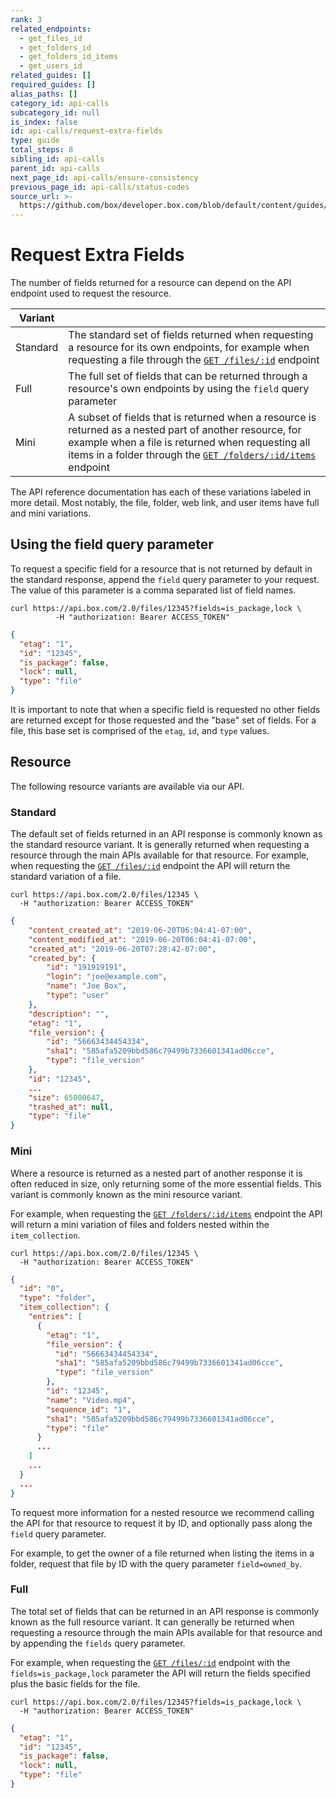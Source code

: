 ```yaml
---
rank: 3
related_endpoints:
  - get_files_id
  - get_folders_id
  - get_folders_id_items
  - get_users_id
related_guides: []
required_guides: []
alias_paths: []
category_id: api-calls
subcategory_id: null
is_index: false
id: api-calls/request-extra-fields
type: guide
total_steps: 8
sibling_id: api-calls
parent_id: api-calls
next_page_id: api-calls/ensure-consistency
previous_page_id: api-calls/status-codes
source_url: >-
  https://github.com/box/developer.box.com/blob/default/content/guides/api-calls/request-extra-fields.md
---
```

# Request Extra Fields

The number of fields returned for a resource can depend on the API endpoint used
to request the resource.

<!-- markdownlint-disable line-length -->

| Variant  |                                                                                                                                                                                                                                                                  |
| -------- | ---------------------------------------------------------------------------------------------------------------------------------------------------------------------------------------------------------------------------------------------------------------- |
| Standard | The standard set of fields returned when requesting a resource for its own endpoints, for example when requesting a file through the [`GET /files/:id`](endpoint://get_files_id) endpoint                                                                        |
| Full     | The full set of fields that can be returned through a resource's own endpoints by using the `field` query parameter                                                                                                                                              |
| Mini     | A subset of fields that is returned when a resource is returned as a nested part of another resource, for example when a file is returned when requesting all items in a folder through the [`GET /folders/:id/items`](endpoint://get_folders_id_items) endpoint |

<!-- markdownlint-enable line-length -->

The API reference documentation has each of these variations labeled in more
detail. Most notably, the file, folder, web link, and user items have full and
mini variations.

## Using the field query parameter

To request a specific field for a resource that is not returned by default in
the standard response, append the `field` query parameter to your request. The
value of this parameter is a comma separated list of field names.

```curl
curl https://api.box.com/2.0/files/12345?fields=is_package,lock \
          -H "authorization: Bearer ACCESS_TOKEN"
```

```json
{
  "etag": "1",
  "id": "12345",
  "is_package": false,
  "lock": null,
  "type": "file"
}
```

<Message type="notice">

It is important to note that when a specific field is requested no other
fields are returned except for those requested and the "base" set of fields.
For a file, this base set is comprised of the `etag`, `id`, and `type` values.

</Message>

## Resource

The following resource variants are available via our API.

### Standard

The default set of fields returned in an API response is commonly known as the
standard resource variant. It is generally returned when requesting a resource
through the main APIs available for that resource. For example, when requesting
the [`GET /files/:id`](endpoint://get_files_id) endpoint the API will return
the standard variation of a file.

```curl
curl https://api.box.com/2.0/files/12345 \
  -H "authorization: Bearer ACCESS_TOKEN"
```

```json
{
    "content_created_at": "2019-06-20T06:04:41-07:00",
    "content_modified_at": "2019-06-20T06:04:41-07:00",
    "created_at": "2019-06-20T07:28:42-07:00",
    "created_by": {
        "id": "191919191",
        "login": "joe@example.com",
        "name": "Joe Box",
        "type": "user"
    },
    "description": "",
    "etag": "1",
    "file_version": {
        "id": "56663434454334",
        "sha1": "585afa5209bbd586c79499b7336601341ad06cce",
        "type": "file_version"
    },
    "id": "12345",
    ...
    "size": 65000647,
    "trashed_at": null,
    "type": "file"
}
```

### Mini

Where a resource is returned as a nested part of another response it is often
reduced in size, only returning some of the more essential fields. This variant
is commonly known as the mini resource variant.

For example, when requesting the
[`GET /folders/:id/items`](endpoint://get_folders_id_items) endpoint the API
will return a mini variation of files and folders nested within the `item_collection`.

```curl
curl https://api.box.com/2.0/files/12345 \
  -H "authorization: Bearer ACCESS_TOKEN"
```

```json
{
  "id": "0",
  "type": "folder",
  "item_collection": {
    "entries": [
      {
        "etag": "1",
        "file_version": {
          "id": "56663434454334",
          "sha1": "585afa5209bbd586c79499b7336601341ad06cce",
          "type": "file_version"
        },
        "id": "12345",
        "name": "Video.mp4",
        "sequence_id": "1",
        "sha1": "585afa5209bbd586c79499b7336601341ad06cce",
        "type": "file"
      }
      ...
    ]
    ...
  }
  ...
}
```

<Message type='notice'>

To request more information for a nested resource we recommend calling the
API for that resource to request it by ID, and optionally pass along the
`field` query parameter.

For example, to get the owner of a file returned when listing the items in a
folder, request that file by ID with the query parameter `field=owned_by`.

</Message>

### Full

The total set of fields that can be returned in an API response is commonly known
as the full resource variant. It can generally be returned when requesting a resource
through the main APIs available for that resource and by appending the `fields`
query parameter.

For example, when requesting the [`GET /files/:id`](endpoint://get_files_id)
endpoint with the `fields=is_package,lock` parameter the API will return the fields
specified plus the basic fields for the file.

```curl
curl https://api.box.com/2.0/files/12345?fields=is_package,lock \
  -H "authorization: Bearer ACCESS_TOKEN"
```

```json
{
  "etag": "1",
  "id": "12345",
  "is_package": false,
  "lock": null,
  "type": "file"
}
```